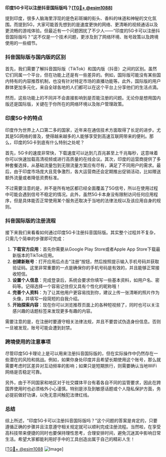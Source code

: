 **印度5G卡可以注册抖音国际版吗？[[TG💪+ @esim1088](https://t.me/s/esim1088)]**

提到印度，很多人脑海里浮现的是色彩斑斓的街头、香料的味道和神秘的文化氛围。而提到5G，大家可能首先想到的是速度更快的网络、更清晰的视频通话以及更流畅的游戏体验。但最近有一个问题困扰了不少人——“印度的5G卡可以注册抖音国际版吗？”这不仅是一个技术问题，更涉及到了网络环境、账号政策以及跨境使用的一些细节。

### 抖音国际版与国内版的区别

首先，我们需要了解抖音国际版（TikTok）和国内版（抖音）之间的区别。虽然它们同属一个平台，但在功能上还是有一些差异的。例如，国际版可能没有某些国内特有的内容推荐机制，也没有针对特定市场的直播功能等。此外，国际版的用户群体更加多元化，来自全球各地的人们都可以在这个平台上分享他们的生活点滴。

然而，这些功能上的不同并不会直接影响到是否能注册的问题。无论你是想用国内版还是国际版，关键在于你所在的网络环境以及账户管理政策。

### 印度5G卡的特点

印度作为世界上人口第二多的国家，近年来在通信技术方面取得了长足的进步。尤其是5G网络的普及，使得越来越多的人能够享受到高速互联网带来的便利。那么，印度的5G卡到底有什么特别之处呢？

首先，5G卡的速度非常快，下载速度可以达到几百兆甚至上千兆每秒，这意味着你可以快速加载高清视频或进行高质量的在线会议。其次，印度的运营商提供了多种套餐选择，从基础流量包到无限流量方案应有尽有，满足了不同用户的需求。最后，由于印度市场庞大且竞争激烈，各大运营商还会定期推出促销活动，比如赠送额外流量或者降低资费标准。

不过需要注意的是，并不是所有地区都已经全面覆盖了5G信号，所以在使用过程中可能会遇到信号不稳定的情况。此外，虽然5G卡本身没有限制访问任何应用程序，但是具体能否正常使用某个服务还取决于当地的法律法规以及该应用自身的规则。

### 抖音国际版的注册流程

接下来我们来看看如何通过印度5G卡注册抖音国际版。其实整个过程并不复杂，只需几个简单的步骤即可完成：

1. **下载官方应用**：首先你需要从Google Play Store或者Apple App Store下载最新版本的TikTok应用。
2. **创建新账号**：打开应用后点击“注册”按钮，然后按照提示输入手机号码并获取验证码。这里非常重要的一点是确保你的手机号码是有效的，并且能够正常接收短信。
3. **设置个人信息**：完成登录后，系统会要求你填写一些基本资料，如用户名、密码等。记得选择一个容易记住但又具有个性化的昵称哦！
4. **完善个人资料**：为了让其他用户更容易找到你，建议上传一张清晰的照片作为头像，并填写一段简短的自我介绍。
5. **开始探索内容**：现在你可以浏览推荐页面上的各种短视频了，同时也可以关注感兴趣的话题标签来发现更多有趣的内容。

需要注意的是，在注册时要遵守相关法律法规，并且不要尝试伪造身份信息。否则一旦被发现，账号可能会遭到封禁。

### 跨境使用的注意事项

尽管印度5G卡理论上是可以用来注册抖音国际版的，但在实际操作中仍然存在一些潜在的风险和挑战。例如，如果你身处印度并且希望长期使用这个账号，那么就需要考虑时区差异对互动频率的影响；如果只是短期旅行，则需要确认当地WiFi网络是否稳定可靠。

另外，由于不同国家和地区对于社交媒体平台有着各自不同的监管要求，因此在跨国界使用时也必须格外小心谨慎。特别是涉及到敏感话题或个人隐私保护方面，务必提前做好功课，以免无意间触犯法律红线。

### 总结

综上所述，“印度5G卡可以注册抖音国际版吗？”这个问题的答案是肯定的，只要遵循正确的步骤并且注意遵守相关规定就可以顺利完成注册流程。当然啦，在享受高科技带来便捷的同时也要保持理性思考，合理安排时间，避免沉迷其中影响日常生活。希望大家都能利用好手中的工具创造出属于自己的精彩人生！

[[TG💪+ @esim1088](https://t.me/s/esim1088) ![Image](https://i.postimg.cc/4NQfJmqS/Snipaste-2025-05-13-00-14-12.png)]